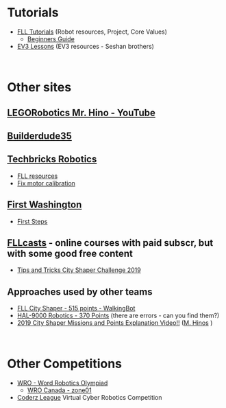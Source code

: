 # Tutorials
* [FLL Tutorials](http://flltutorials.com) (Robot resources, Project, Core Values)
    * [Beginners Guide](http://flltutorials.com/translations/en-us/Worksheets/BeginnersGuide.pdf)
* [EV3 Lessons](http://ev3lessons.com/en/Lessons.html?tab=beginner) (EV3 resources - Seshan brothers)

<br>

# Other sites

## [LEGORobotics Mr. Hino - YouTube](https://www.youtube.com/channel/UCvuw_UluXNRPKhqK5GU8SrQ)

## [Builderdude35](https://www.youtube.com/channel/UCuXq-jiU0ANeBcF_Tvq1D7g)

## [Techbricks Robotics](https://techbrick.com)
* [FLL resources](https://techbrick.com/fll-resources/fll2019)
* [Fix motor calibration](https://techbrick.com/techbrick/Lego/TechBrick/TechTips/NXTCalibration/)

## [First Washington](http://firstwa.org)
* [First Steps](http://firstwa.org/wp-content/uploads/2018/10/FIRST%20Steps%20-%20FLL%20Complete%20Guide.pdf)

## [FLLcasts](https://www.fllcasts.com/) - online courses with paid subscr, but with some good free content
* [Tips and Tricks City Shaper Challenge 2019](https://www.fllcasts.com/competitions/first-lego-league/2019-city-shaper-challenge/tips-and-tricks-fll-2019)

## Approaches used by other teams
* [FLL City Shaper - 515 points - WalkingBot](https://www.youtube.com/watch?v=LAsDQfTq8HU)
* [HAL-9000 Robotics - 370 Points](https://www.youtube.com/watch?v=zhxjdhFBTmo) (there are errors - can you find them?)
* [2019 City Shaper Missions and Points Explanation Video!!](https://www.youtube.com/watch?v=JL-0YojPWmM) ([M. Hinos](https://www.youtube.com/channel/UCvuw_UluXNRPKhqK5GU8SrQ) )

<br>

# Other Competitions
* [WRO - Word Robotics Olympiad](https://wro-association.org/home/)
    * [WRO Canada - zone01](http://www.zone01.ca/index.php/en-ca/)
* [Coderz League](https://coderzleague.com/) Virtual Cyber Robotics Competition
